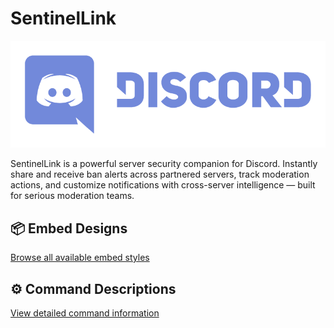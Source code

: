 # SentinelLink

[![Discord](/images/discord.png)](https://discord.gg/UDqAk2MFrh)

SentinelLink is a powerful server security companion for Discord. Instantly share and receive ban alerts across partnered servers, track moderation actions, and customize notifications with cross-server intelligence — built for serious moderation teams.



## 📦 Embed Designs
[Browse all available embed styles](/readme/embed_designs.md)

## ⚙️ Command Descriptions
[View detailed command information](/readme/commands.md)

